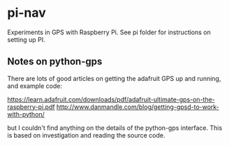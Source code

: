 # pi-nav

Experiments in GPS with Raspberry Pi. See pi folder for instructions on setting up PI.

## Notes on python-gps

There are lots of good articles on getting the adafruit GPS up and running, and example code:

<https://learn.adafruit.com/downloads/pdf/adafruit-ultimate-gps-on-the-raspberry-pi.pdf>
<http://www.danmandle.com/blog/getting-gpsd-to-work-with-python/>

but I couldn't find anything on the details of the python-gps interface.  This is based on investigation
and reading the source code.

